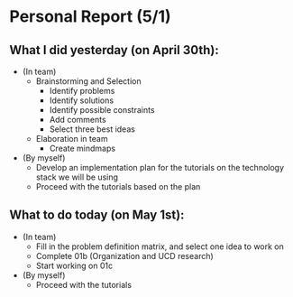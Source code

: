 # Personal Report (5/1)
## What I did yesterday (on April 30th):
- (In team)
    - Brainstorming and Selection
        - Identify problems
        - Identify solutions
        - Identify possible constraints
        - Add comments
        - Select three best ideas
    - Elaboration in team
        - Create mindmaps
- (By myself)
    - Develop an implementation plan for the tutorials on the technology stack we will be using
    - Proceed with the tutorials based on the plan

## What to do today (on May 1st):
- (In team)
    - Fill in the problem definition matrix, and select one idea to work on
    - Complete 01b (Organization and UCD research)
    - Start working on 01c
- (By myself)
    - Proceed with the tutorials